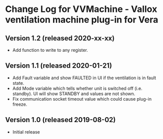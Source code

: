 # Change Log for VVMachine - Vallox ventilation machine plug-in for Vera #

## Version 1.2 (released 2020-xx-xx)
* Add function to write to any register.

## Version 1.1 (released 2020-01-21)
* Add Fault variable and show FAULTED in UI if the ventilation is in fault state.
* Add Mode variable which tells whether unit is switched off (i.e. standby). UI will show STANDBY and values are not shown.
* Fix communication socket timeout value which could cause plug-in freeze.

## Version 1.0 (released 2019-08-02)
* Initial release
